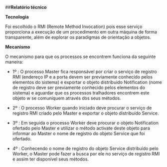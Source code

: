 ##**Relatório técnico**

**Tecnologia**

Foi escolhido o RMI (Remote Method Invocation) pois esse serviço proporciona a execução de um procedimento em outra máquina de forma transparente, além de explorar os paradigmas de orientação a objetos.

**Mecanismo**

O mecanismo para que os processos se encontrem funciona da seguinte maneira:

- 1º : O processo Master fica responsável por criar o serviço de registro RMI (endereço IP e a porta devem ser previamente conhecido pelos elementos do sistema) e exportar o objeto distribuido Notification (nome de registro deve ser previamente conhecido pelos elementos do sistema) e aguardar que os processos tralhadores encontrem este objeto w se comuniquem através dos seus métodos.

- 2º : O processo Worker quando iniciado deve procurar o serviço de registro RMI criado pelo Master e exportar o objeto distribuído Service.

- 3º : Em seguida o processo Worker deve procurar o objeto Notification ofertado pelo Master e utilizar o método activate deste objeto para informar ao Master o nome de registro do objeto Service que foi ofertado.

- 4º : Conhecendo o nome de registro do objeto Service distribuído pelo Worker, o Master pode fazer a busca por ele no serviço de registro RMI e assim ter disponível seus métodos.
